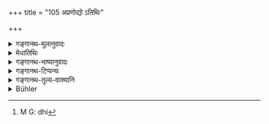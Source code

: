 +++
title = "105 अप्रणोद्यो ऽतिथिः"

+++

<details><summary>गङ्गानथ-मूलानुवादः</summary>

The guest brought by the sun in the evening should not be driven away by the house-holder. Arrived in time, or not in time, he shall not stay in his house without taking food.—(105)
</details>

<details><summary>मेधातिथिः</summary>

**सायं**कालो ऽस्तमयादिः प्रदोषान्तः । तस्यां वेलायाम् **अतिथिर्** आगतो **ऽप्रणोद्यः** अप्रत्याख्येयः, भोजनशयनासनादिभिः प्रतिपूज्यः । केन । **गृहमेधिना** । मेधो यज्ञः । गृहमेधो महायज्ञानाम् इयम् आख्या । तत्राधिकारी **गृहमेधी** । गृहस्थ इति यावत् । **सूर्योढ** इत्य् अर्थवादः, सूर्येणोढः प्रापितः । दैवोपनीतत्वाद् अवश्यं पूनार्हः । **काले** द्वितीये वैश्वदेवकाले प्राप्तः, **अकाले वा** सायं भोजने निवृत्ते ऽपि । **नास्य** गृहस्थस्य **अनश्नन् गृहे वसेत्** । यदि शेषम् अस्ति तन् निवेदनीयम् । न चेद् द्विः[^१८३] पाकः कर्तव्यः ॥ ३.९५ ॥


[^१८३]:
     M G: dhi
</details>

<details><summary>गङ्गानथ-भाष्यानुवादः</summary>

‘*Evening*’—is the time of sunset, the beginning of night. At that time if a guest arrives, he ‘*should not be driven away*’ he should not be refused admission; *i.e*., he should be entertained with food, bed, seat, and so forth.—“By whom *?*”—‘*By the householder*’—‘*medha*’ means
*sacrifice*; ‘*gṛhamedha*’ is the name applied to the Five Great
Sacrifices; one who is entitled to these is the ‘*gṛhamedhin*,’ the Householder.

‘*Brought by the sun*’—this is purely laudatory. ‘*Brought*’—made to arrive—‘*by the sun*.’ Being brought by a god, he certainly deserves honour.

‘*In time*’—*i.e*., the second part of the day; the time at which the Vaiśvadeva offerings are made. ‘*Not in time*’—in the evening; after breakfast has been finished.

‘*He should not stay in his*’— the householder’s—‘*house, without taking food*.’ If there is any food left, that should be offered to him; if not, food should be cooked afresh.—(105)
</details>

<details><summary>गङ्गानथ-टिप्पन्यः</summary>

This verse is quoted in *Parāśaramādhava* (Ācāra, p. 351), which explains ‘*Sūryoḍha*’ as ‘one who has been brought to the house by the Sun who has rendered the man incapable of proceeding further on his journey—and in *Vīramitrodaya* (Āhnika, p. 440), which reproduces the exact words of *Parāśaramādhava*, just quoted.

This verse is quoted in *Aparārka* (p. 152), as laying down that the guest must he fed.
</details>

<details><summary>गङ्गानथ-तुल्य-वाक्यानि</summary>

*Vaśiṣṭha* (8.8).—\[Reproduces the second-half of Manu.\]

*Vaśiṣṭha* (8.4, 5).—‘One shall not reject a guest who has arrived in
the evening; he shall not live in the house without taking his food.’

*Viṣṇu* (67.29, 30).—‘If a guest arrives in the evening, he should be
welcomed with great regard; one should not permit a guest to reside in the house unless he takes his food.’

*Yājñavalkya* (1.107).—‘The guest arrived in the evening shall not he
deprived of place, sweet words and water.’

*Pracetas* (Vīramitrodaya-Āhnika, p. 440).—‘One who arrives after the
Vaiśvadeva offerings, or in the evening, should be honoured as a god,—he being called *a guest brought by the sun*.’

*Āpastamba* (Aparārka, p. 152).—‘If any one comes seeking for food, the
master and mistress of the house shall not refuse him; if there is no food, they should offer place, water, grasses and sweet words.’
</details>

<details><summary>Bühler</summary>

105	A guest who is sent by the (setting) sun in the evening, must not be driven away by a householder; whether he have come at (supper-) time or at an inopportune moment, he must not stay in the house without entertainment.
</details>
